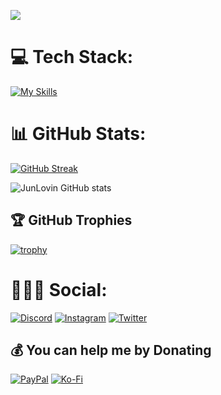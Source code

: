 ![](https://i.pinimg.com/originals/70/37/d4/7037d478852af21357f038fac2d2e9f6.gif)

# 💻 Tech Stack:
[![My Skills](https://skillicons.dev/icons?i=js,html,css,react)](https://skillicons.dev)

# 📊 GitHub Stats:
[![GitHub Streak](https://streak-stats.demolab.com/?user=JunLovin&theme=dark)](https://git.io/streak-stats)

![JunLovin GitHub stats](https://github-readme-stats.vercel.app/api?username=JunLovin&show_icons=true&theme=dark)

## 🏆 GitHub Trophies
[![trophy](https://github-profile-trophy.vercel.app/?username=JunLovin&theme=onedark)](https://github.com/ryo-ma/github-profile-trophy)

# 🧍🏻‍♂️ Social:
[![Discord](https://img.shields.io/badge/Discord-%237289DA.svg?logo=discord&logoColor=white)](https://discord.com/users/446418348943867904) [![Instagram](https://img.shields.io/badge/Instagram-%23E4405F.svg?logo=Instagram&logoColor=white)](https://www.instagram.com/junlovin23/) [![Twitter](https://img.shields.io/badge/Twitter-%231DA1F2.svg?logo=Twitter&logoColor=white)](https://twitter.com/JunLovin23) 

  ## 💰 You can help me by Donating
  [![PayPal](https://img.shields.io/badge/PayPal-00457C?style=for-the-badge&logo=paypal&logoColor=white)](https://www.paypal.com/paypalme/Crendon23) [![Ko-Fi](https://img.shields.io/badge/Ko--fi-F16061?style=for-the-badge&logo=ko-fi&logoColor=white)](https://ko-fi.com/junlovin) 
